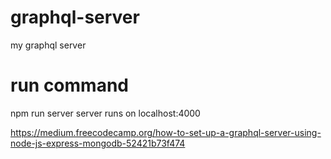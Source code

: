# graphql-server
my graphql server

# run command
npm run server
server runs on localhost:4000

https://medium.freecodecamp.org/how-to-set-up-a-graphql-server-using-node-js-express-mongodb-52421b73f474